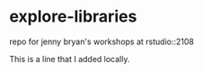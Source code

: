 # explore-libraries
repo for jenny bryan's workshops at rstudio::2108

This is a line that I added locally.